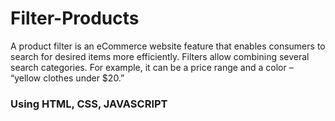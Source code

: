 # Filter-Products
A product filter is an eCommerce website feature that enables consumers to search for desired items more efficiently. Filters allow combining several search categories. For example, it can be a price range and a color – “yellow clothes under $20.”
### Using HTML, CSS, JAVASCRIPT
